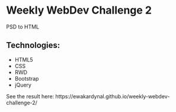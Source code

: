 <h1>Weekly WebDev Challenge 2</h1>

<p>PSD to HTML</p>

<h2>Technologies:</h2>
<ul>
  <li>HTML5</li>
  <li>CSS</li>
  <li>RWD</li>
  <li>Bootstrap</li>
  <li>jQuery</li>
 </ul>
<p>See the result here: https://ewakardynal.github.io/weekly-webdev-challenge-2/</p>
